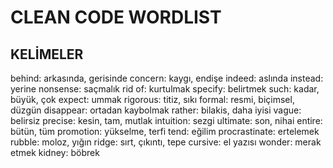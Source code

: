 # CLEAN CODE WORDLIST

## KELİMELER

behind: arkasında, gerisinde
concern: kaygı, endişe
indeed: aslında
instead: yerine
nonsense: saçmalık
rid of: kurtulmak
specify: belirtmek
such: kadar, büyük, çok
expect: ummak
rigorous: titiz, sıkı
formal: resmi, biçimsel, düzgün
disappear: ortadan kaybolmak
rather: bilakis, daha iyisi
vague: belirsiz
precise: kesin, tam, mutlak
intuition: sezgi
ultimate: son, nihai
entire: bütün, tüm
promotion: yükselme, terfi
tend: eğilim
procrastinate: ertelemek
rubble: moloz, yığın
ridge: sırt, çıkıntı, tepe
cursive: el yazısı
wonder: merak etmek
kidney: böbrek


